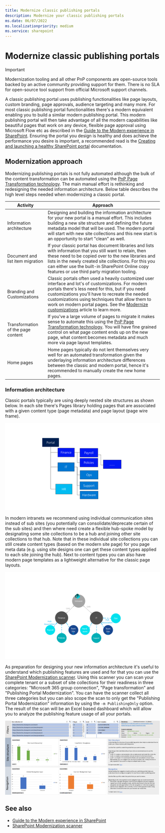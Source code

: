 ```yaml
---
title: Modernize classic publishing portals
description: Modernize your classic publishing portals
ms.date: 06/07/2022
ms.localizationpriority: medium
ms.service: sharepoint
---
```


# Modernize classic publishing portals

> [!IMPORTANT]
> Modernization tooling and all other PnP components are open-source tools backed by an active community providing support for them. There is no SLA for open-source tool support from official Microsoft support channels.

A classic publishing portal uses publishing functionalities like page layouts, custom branding, page approvals, audience targeting and many more. For most classic publishing portal functionalities there's a modern equivalent enabling you to build a similar modern publishing portal. This modern publishing portal will then take advantage of all the modern capabilities like beautiful pages that work on any device, flexible page approval using Microsoft Flow etc as described in the [Guide to the Modern experience in SharePoint](/sharepoint/guide-to-sharepoint-modern-experience). Ensuring the portal you design is healthy and does achieve the performance you desire is important, a recommended read is the [Creating and launching a healthy SharePoint portal](/sharepoint/portal-health) documentation.

## Modernization approach

Modernizing publishing portals is not fully automated although the bulk of the content transformation can be automated using the [PnP Page Transformation technology](https://aka.ms/sppnp-pagetransformation). The main manual effort is rethinking and redesigning the needed information architecture. Below table describes the high level steps needed when modernizing a classic portal.

Activity | Approach
---------|---------
Information architecture | Designing and building the information architecture for your new portal is a manual effort. This includes building a new site structure and defining the future metadata model that will be used. The modern portal will start with new site collections and this new start is an opportunity to start "clean" as well.
Document and list item migration | If your classic portal has document libraries and lists with information that you still want to retain, then these need to be copied over to the new libraries and lists in the newly created site collections. For this you can either use the built-in SharePoint Online copy features or use third party migration tooling.
Branding and Customizations | Classic portals often used a heavily customized user interface and lot's of customizations. For modern portals there's less need for this, but if you need customizations you'll have to recreate the needed customizations using techniques that allow them to work on modern portal pages. See the [Modernize customizations](modernize-customizations.md) article to learn more.
Transformation of the page content | If you've a large volume of pages to migrate it makes sense to automate this using the [PnP Page Transformation technology](https://aka.ms/sppnp-pagetransformation). You will have fine grained control on what page content ends up on the new page, what content becomes metadata and much more via page layout templates.
Home pages | Home pages typically do not lent themselves very well for an automated transformation given the underlaying information architecture differences between the classic and modern portal, hence it's recommended to manually create the new home pages.

### Information architecture

Classic portals typically are using deeply nested site structures as shown below. In each site there's Pages library holding pages that are associated with a given content type (page metadata) and page layout (page wire frame).

![Classic Information architecture](media/modernize/classic&#32;information&#32;architecuture.png)

In modern intranets we recommend using individual communication sites instead of sub sites (you potentially can consolidate/deprecate certain of the sub sites) and then where need create a flexible hub-spoke model by designating some site collections to be a hub and joining other site collections to that hub. Note that in these individual site collections you can still create content types (based on the modern site page) for you page meta data (e.g. using site designs one can get these content types applied to each site joining the hub). Next to content types you can also have modern page templates as a lightweight alternative for the classic page layouts.

![Diagram of modern information architecture, showing the relationship between the Intranet, Finance, and I T.](media/modernize/modern&#32;information&#32;architecture.png)

As preparation for designing your new information architecture it's useful to understand which publishing features are used and for that you can use the [SharePoint Modernization scanner](https://aka.ms/sppnp-modernizationscanner). Using this scanner you can scan your complete tenant or a subset of site collections for their readiness in three categories: "Microsoft 365 group connection", "Page transformation" and "Publishing Portal Modernization". You can have the scanner collect all three categories but you can also scope the scan to only get the "Publishing Portal Modernization" information by using the `-m PublishingOnly` option. The result of the scan will be an Excel based dashboard which will allow you to analyze the publishing feature usage of all your portals.

![publishing portal dashboard](media/modernize/publishingscanner_1.png)

## See also

- [Guide to the Modern experience in SharePoint](/sharepoint/guide-to-sharepoint-modern-experience)
- [SharePoint Modernization scanner](https://aka.ms/sppnp-modernizationscanner)
